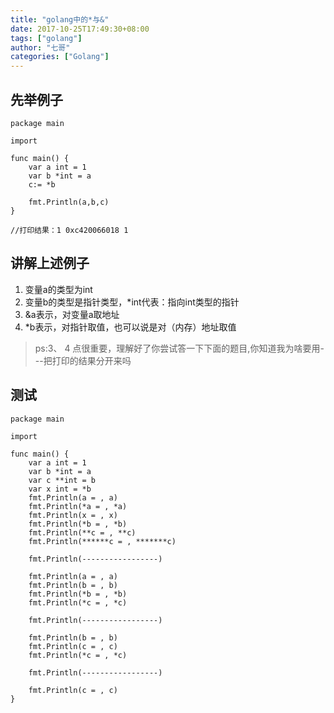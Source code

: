 ```yaml
---
title: "golang中的*与&"
date: 2017-10-25T17:49:30+08:00
tags: ["golang"]
author: "七哥"
categories: ["Golang"]
---
```


## 先举例子
```
package main

import

func main() {
	var a int = 1
	var b *int = a
	c:= *b
	
	fmt.Println(a,b,c)
}

//打印结果：1 0xc420066018 1
```

## 讲解上述例子
1. 变量a的类型为int
2. 变量b的类型是指针类型，*int代表：指向int类型的指针
3. &a表示，对变量a取地址
4. *b表示，对指针取值，也可以说是对（内存）地址取值


> ps:3、 4 点很重要，理解好了你尝试答一下下面的题目,你知道我为啥要用---把打印的结果分开来吗

## 测试

```
package main

import

func main() {
	var a int = 1
	var b *int = a
	var c **int = b
	var x int = *b
	fmt.Println(a = , a)
	fmt.Println(*a = , *a)
	fmt.Println(x = , x)
	fmt.Println(*b = , *b)
	fmt.Println(**c = , **c)
	fmt.Println(******c = , *******c)

	fmt.Println(-----------------)

	fmt.Println(a = , a)
	fmt.Println(b = , b)
	fmt.Println(*b = , *b)
	fmt.Println(*c = , *c)

	fmt.Println(-----------------)

	fmt.Println(b = , b)
	fmt.Println(c = , c)
	fmt.Println(*c = , *c)

	fmt.Println(-----------------)

	fmt.Println(c = , c)
}
```